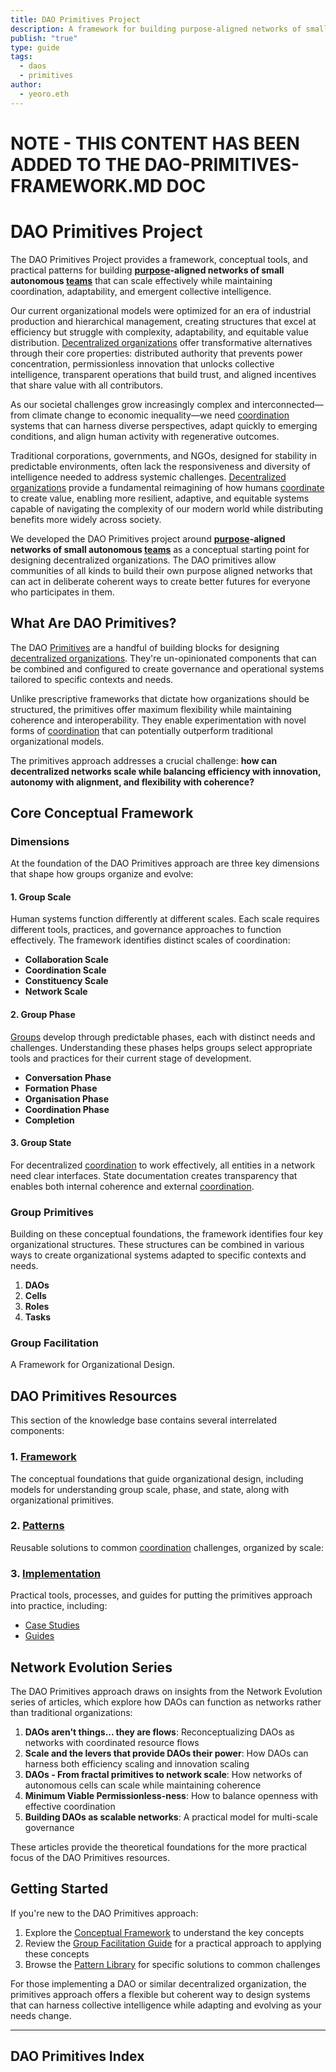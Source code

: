 ```yaml
---
title: DAO Primitives Project
description: A framework for building purpose-aligned networks of small autonomous teams that harness collective intelligence
publish: "true"
type: guide
tags:
  - daos
  - primitives
author:
  - yeoro.eth
---
```

# NOTE - THIS CONTENT HAS BEEN ADDED TO THE DAO-PRIMITIVES-FRAMEWORK.MD DOC



# DAO Primitives Project

The DAO Primitives Project provides a framework, conceptual tools, and practical patterns for building **[purpose](tags/purpose.md)-aligned networks of small autonomous [teams](tags/teams.md)** that can scale effectively while maintaining coordination, adaptability, and emergent collective intelligence.

Our current organizational models were optimized for an era of industrial production and hierarchical management, creating structures that excel at efficiency but struggle with complexity, adaptability, and equitable value distribution. [Decentralized organizations](tags/decentralization.md) offer transformative alternatives through their core properties: distributed authority that prevents power concentration, permissionless innovation that unlocks collective intelligence, transparent operations that build trust, and aligned incentives that share value with all contributors. 

As our societal challenges grow increasingly complex and interconnected—from climate change to economic inequality—we need [coordination](tags/coordination.md) systems that can harness diverse perspectives, adapt quickly to emerging conditions, and align human activity with regenerative outcomes. 

Traditional corporations, governments, and NGOs, designed for stability in predictable environments, often lack the responsiveness and diversity of intelligence needed to address systemic challenges. [Decentralized organizations](tags/decentralization.md) provide a fundamental reimagining of how humans [coordinate](tags/coordination.md) to create value, enabling more resilient, adaptive, and equitable systems capable of navigating the complexity of our modern world while distributing benefits more widely across society.

We developed the DAO Primitives project around **[purpose](tags/purpose.md)-aligned networks of small autonomous [teams](tags/teams.md)** as a conceptual starting point for designing decentralized organizations. The DAO primitives allow communities of all kinds to build their own purpose aligned networks that can act in deliberate coherent ways to create better futures for everyone who participates in them.

## What Are DAO Primitives?

The DAO [Primitives](tags/primitives.md) are a handful of building blocks for designing [decentralized organizations](tags/decentralization.md). They're un-opinionated components that can be combined and configured to create governance and operational systems tailored to specific contexts and needs.

Unlike prescriptive frameworks that dictate how organizations should be structured, the primitives offer maximum flexibility while maintaining coherence and interoperability. They enable experimentation with novel forms of [coordination](tags/coordination.md) that can potentially outperform traditional organizational models.

The primitives approach addresses a crucial challenge: **how can decentralized networks scale while balancing efficiency with innovation, autonomy with alignment, and flexibility with coherence?**

## Core Conceptual Framework

### Dimensions
At the foundation of the DAO Primitives approach are three key dimensions that shape how groups organize and evolve:

#### 1. Group Scale
Human systems function differently at different scales. Each scale requires different tools, practices, and governance approaches to function effectively. The framework identifies distinct scales of coordination:
- **Collaboration Scale**
- **Coordination Scale**
- **Constituency Scale**
- **Network Scale**



#### 2. Group Phase

[Groups](tags/groups.md) develop through predictable phases, each with distinct needs and challenges. Understanding these phases helps groups select appropriate tools and practices for their current stage of development.
- **Conversation Phase**
- **Formation Phase**
- **Organisation Phase**
- **Coordination Phase**
- **Completion**


#### 3. Group State

For decentralized [coordination](tags/coordination.md) to work effectively, all entities in a network need clear interfaces. State documentation creates transparency that enables both internal coherence and external [coordination](tags/coordination.md).

### Group Primitives

Building on these conceptual foundations, the framework identifies four key organizational structures. These structures can be combined in various ways to create organizational systems adapted to specific contexts and needs.

1. **DAOs**
2. **Cells**
3. **Roles**
4. **Tasks**

### Group Facilitation 
A Framework for Organizational Design. 


## DAO Primitives Resources

This section of the knowledge base contains several interrelated components:

### 1. [Framework](artifacts/guides/dao-primitives-framework/index.md)
The conceptual foundations that guide organizational design, including models for understanding group scale, phase, and state, along with organizational primitives.

### 2. [Patterns](notes/dao-primitives/implementation/patterns/index.md)
Reusable solutions to common [coordination](tags/coordination.md) challenges, organized by scale:

### 3. [Implementation](notes/dao-primitives/implementation/index.md)
Practical tools, processes, and guides for putting the primitives approach into practice, including:
- [Case Studies](notes/dao-primitives/implementation/case-studies)
- [Guides](notes/dao-primitives/implementation/guides)


## Network Evolution Series

The DAO Primitives approach draws on insights from the Network Evolution series of articles, which explore how DAOs can function as networks rather than traditional organizations:

1. **DAOs aren't things... they are flows**: Reconceptualizing DAOs as networks with coordinated resource flows
2. **Scale and the levers that provide DAOs their power**: How DAOs can harness both efficiency scaling and innovation scaling
3. **DAOs - From fractal primitives to network scale**: How networks of autonomous cells can scale while maintaining coherence
4. **Minimum Viable Permissionless-ness**: How to balance openness with effective coordination
5. **Building DAOs as scalable networks**: A practical model for multi-scale governance

These articles provide the theoretical foundations for the more practical focus of the DAO Primitives resources.

## Getting Started

If you're new to the DAO Primitives approach:

1. Explore the [Conceptual Framework](artifacts/guides/dao-primitives-framework/index.md) to understand the key concepts
2. Review the [Group Facilitation Guide](artifacts/guides/dao-primitives-framework/group-facilitation.md) for a practical approach to applying these concepts
3. Browse the [Pattern Library](notes/dao-primitives/implementation/patterns/index.md) for specific solutions to common challenges

For those implementing a DAO or similar decentralized organization, the primitives approach offers a flexible but coherent way to design systems that can harness collective intelligence while adapting and evolving as your needs change.

---

## DAO Primitives Index
